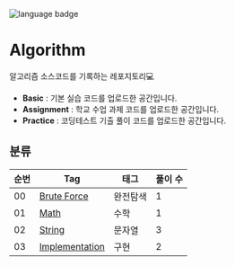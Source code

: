 ![language badge](https://img.shields.io/badge/language-python-blue)

# Algorithm
알고리즘 소스코드를 기록하는 레포지토리💻

- **Basic** : 기본 실습 코드를 업로드한 공간입니다.
- **Assignment** : 학교 수업 과제 코드를 업로드한 공간입니다.
- **Practice** : 코딩테스트 기출 풀이 코드를 업로드한 공간입니다.

## 분류

|순번|Tag                      |태그          |풀이 수   |
|---|-------------------------|--------------|---------|
|00 |[Brute Force](https://github.com/sua-kim/Algorithm/tree/main/Brute%20Force)          |완전탐색       |1        |
|01 |[Math](https://github.com/sua-kim/Algorithm/tree/main/Math)                 |수학          |1        |
|02 |[String](https://github.com/sua-kim/Algorithm/tree/main/String)                 |문자열          |3        |
|03 |[Implementation](https://github.com/sua-kim/Algorithm/tree/main/Implementation)                 |구현          |2        |